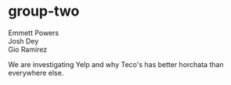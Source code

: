 # group-two

Emmett Powers  
Josh Dey  
Gio Ramirez   

We are investigating Yelp and why Teco's has better horchata than everywhere else. 